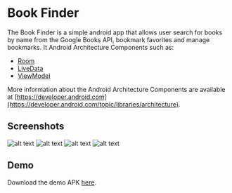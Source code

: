 # Book Finder

The Book Finder is a simple android app that allows user search for books by name from the Google 
Books API, bookmark favorites and manage bookmarks. It Android Architecture Components such as: 

* [Room](https://developer.android.com/topic/libraries/architecture/room)
* [LiveData](https://developer.android.com/topic/libraries/architecture/livedata)
* [ViewModel](https://developer.android.com/topic/libraries/architecture/viewmodel)

More information about the Android Architecture Components are available at [https://developer.android.com](https://developer.android.com/topic/libraries/architecture).

## Screenshots

![alt text](screenshot_1.png "Screenshot 1") ![alt text](screenshot_2.png "Screenshot 2") ![alt text](screenshot_3.png "Screenshot 3") ![alt text](screenshot_4.png "Screenshot 4")

## Demo

Download the demo APK [here](book_finder.apk).